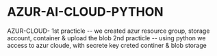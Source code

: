 # AZUR-AI-CLOUD-PYTHON
AZUR-CLOUD-
1st practicle -- we created azur resource group, storage account, container & upload the blob
2nd practicle -- using python we access to azur cloude, with secrete key creted continer & blob storage

